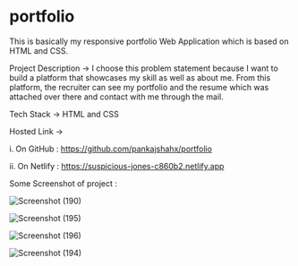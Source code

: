 # portfolio


This is basically my responsive portfolio Web Application which is based on HTML and CSS.

Project Description -> I choose this problem statement because I want to build a platform that showcases my skill as well as about me. From this platform, the recruiter can see my portfolio and the resume which was attached over there and contact with me through the mail.

Tech Stack -> HTML and CSS

Hosted Link ->

i. On GitHub : https://github.com/pankajshahx/portfolio

ii. On Netlify : https://suspicious-jones-c860b2.netlify.app


Some Screenshot of project : 


![Screenshot (190)](https://user-images.githubusercontent.com/55644809/132826418-1bf40a48-e9ea-4ffc-b1f0-913488ba0a01.png)


![Screenshot (195)](https://user-images.githubusercontent.com/55644809/133205209-b6592395-6035-45ab-8bb0-bb75ab4cd0e4.png)

![Screenshot (196)](https://user-images.githubusercontent.com/55644809/133205257-3a4704ed-8ffd-45d7-b59c-a427354684f5.png)



![Screenshot (194)](https://user-images.githubusercontent.com/55644809/132826225-908d8620-1523-4daf-8c2f-79b376f6a0e4.png)

